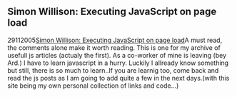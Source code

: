 <article><h1>Simon Willison: Executing JavaScript on page load</h1><time><span class="day">29</span><span class="month">11</span><span class="year">2005</span></time><a href="http://simon.incutio.com/archive/2004/05/26/addLoadEvent">Simon Willison: Executing JavaScript on page load</a>A must read, the comments alone make it worth reading. This is one for my archive of usefull js articles (actualy the first). As a co-worker of mine is leaving (bey Ard.) I have to learn javascript in a hurry. Luckily I allready know something but still, there is so much to learn..If you are learnig too, come back and read the js posts as I am going to add quite a few in the next days.(with this site being my own personal collection of links and code...)</article>